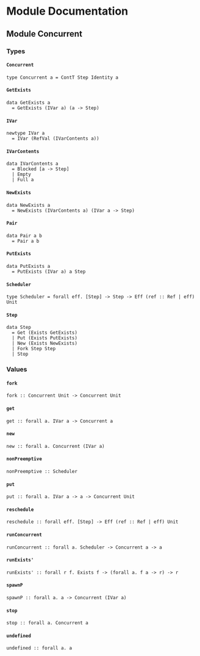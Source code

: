 # Module Documentation

## Module Concurrent

### Types

#### `Concurrent`

    type Concurrent a = ContT Step Identity a

#### `GetExists`

    data GetExists a
      = GetExists (IVar a) (a -> Step)

#### `IVar`

    newtype IVar a
      = IVar (RefVal (IVarContents a))

#### `IVarContents`

    data IVarContents a
      = Blocked [a -> Step]
      | Empty 
      | Full a

#### `NewExists`

    data NewExists a
      = NewExists (IVarContents a) (IVar a -> Step)

#### `Pair`

    data Pair a b
      = Pair a b

#### `PutExists`

    data PutExists a
      = PutExists (IVar a) a Step

#### `Scheduler`

    type Scheduler = forall eff. [Step] -> Step -> Eff (ref :: Ref | eff) Unit

#### `Step`

    data Step
      = Get (Exists GetExists)
      | Put (Exists PutExists)
      | New (Exists NewExists)
      | Fork Step Step
      | Stop 


### Values

#### `fork`

    fork :: Concurrent Unit -> Concurrent Unit

#### `get`

    get :: forall a. IVar a -> Concurrent a

#### `new`

    new :: forall a. Concurrent (IVar a)

#### `nonPreemptive`

    nonPreemptive :: Scheduler

#### `put`

    put :: forall a. IVar a -> a -> Concurrent Unit

#### `reschedule`

    reschedule :: forall eff. [Step] -> Eff (ref :: Ref | eff) Unit

#### `runConcurrent`

    runConcurrent :: forall a. Scheduler -> Concurrent a -> a

#### `runExists'`

    runExists' :: forall r f. Exists f -> (forall a. f a -> r) -> r

#### `spawnP`

    spawnP :: forall a. a -> Concurrent (IVar a)

#### `stop`

    stop :: forall a. Concurrent a

#### `undefined`

    undefined :: forall a. a



